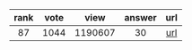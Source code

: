 
| rank | vote | view | answer | url |
|:-:|:-:|:-:|:-:|:-:|
|87|1044|1190607|30| [url](http://stackoverflow.com/questions/3964681/find-all-files-in-a-directory-with-extension-txt-in-python) |
